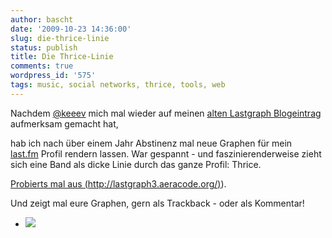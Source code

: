```yaml
---
author: bascht
date: '2009-10-23 14:36:00'
slug: die-thrice-linie
status: publish
title: Die Thrice-Linie
comments: true
wordpress_id: '575'
tags: music, social networks, thrice, tools, web
---
```



Nachdem [@keeev](https://twitter.com/keeev) mich mal wieder auf meinen
[alten Lastgraph Blogeintrag](/blog/2008/06/09/lastgraph-funktioniert-wieder/)
aufmerksam gemacht hat,

hab ich nach über einem Jahr Abstinenz mal neue Graphen für mein
[last.fm](http://www.lastfm.de/user/bascht) Profil rendern lassen.
War gespannt - und faszinierenderweise zieht sich eine Band als
dicke Linie durch das ganze Profil: Thrice.


[Probierts mal aus (](http://lastgraph3.aeracode.org)[http://lastgraph3.aeracode.org/)](http://lastgraph3.aeracode.org/)). 


Und zeigt mal eure Graphen, gern als Trackback - oder als
Kommentar!

<ul class="clearing-thumbs" data-clearing>
  <li><a href="/blog/2009/10/23/die-thrice-linie/index/graph_109227-scaled-1000.jpg"><img data-catption="Thrice-Linie" src="/blog/2009/10/23/die-thrice-linie/index/graph_109227-scaled-1000.jpg"></a></li>
</ul>

